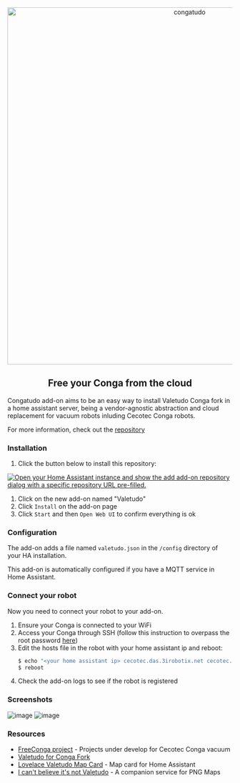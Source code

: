 <div align="center">
    <img src="https://github.com/freeconga/congatudo-add-on/blob/main/images/logo.svg?raw=true" width="800" alt="congatudo">
    <p align="center"><h2>Free your Conga from the cloud</h2></p>
</div>

Congatudo add-on aims to be an easy way to install Valetudo Conga fork in a home assistant server, being a vendor-agnostic abstraction and cloud replacement for vacuum robots inluding Cecotec Conga robots.

For more information, check out the [repository](https://github.com/freeconga/Congatudo)

### Installation

1. Click the button below to install this repository:

[![Open your Home Assistant instance and show the add add-on repository dialog with a specific repository URL pre-filled.](https://my.home-assistant.io/badges/supervisor_add_addon_repository.svg)](https://my.home-assistant.io/redirect/supervisor_add_addon_repository/?repository_url=https://github.com/freeconga/congatudo-add-on)

1. Click on the new add-on named "Valetudo"
2. Click `Install` on the add-on page
3. Click `Start` and then `Open Web UI` to confirm everything is ok

### Configuration

The add-on adds a file named `valetudo.json` in the `/config` directory of your HA installation.

This add-on is automatically configured if you have a MQTT service in Home Assistant.

### Connect your robot

Now you need to connect your robot to your add-on.

1. Ensure your Conga is connected to your WiFi
2. Access your Conga through SSH (follow this instruction to overpass the root password [here](https://github.com/congatudo/stuff/blob/master/docs/rooting-conga.md))
3. Edit the hosts file in the robot with your home assistant ip and reboot:
    ```bash
    $ echo "<your home assistant ip> cecotec.das.3irobotix.net cecotec.download.3irobotix.net cecotec.log.3irobotix.net cecotec.ota.3irobotix.net eu.das.3irobotics.net eu.log.3irobotics.net eu.ota.3irobotics.net cecotec-das.3irobotix.net cecotec-log.3irobotix.net cecotec-upgrade.3irobotix.net cecotec-download.3irobotix.net" >> /etc/hosts
    $ reboot
    ```
4. Check the add-on logs to see if the robot is registered 

### Screenshots

![image](https://github.com/freeconga/congatudo-add-on/blob/main/images/MainMenu.png?raw=true)
![image](https://github.com/freeconga/congatudo-add-on/blob/main/images/map.png?raw=true)

[//]: # (### Join the Discussion)

[//]: # ( Oficial Valetudo Telegram group https://t.me/joinchat/RdqOmVgwlck1M2Iy)
[//]: # ( Valetudo Telegram Cecotec Conga group https://t.me/freeconga)

### Resources

* [FreeConga project](https://gitlab.com/freeconga) - Projects under develop for Cecotec Conga vacuum
* [Valetudo for Conga Fork](https://github.com/freeconga/Congatudo)
* [Lovelace Valetudo Map Card](https://github.com/TheLastProject/lovelace-valetudo-map-card) - Map card for Home Assistant
* [I can't believe it's not Valetudo](https://github.com/Hypfer/ICantBelieveItsNotValetudo) - A companion service for PNG Maps
